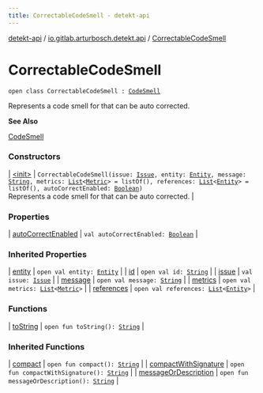 ```yaml
---
title: CorrectableCodeSmell - detekt-api
---
```


[detekt-api](../../index.html) / [io.gitlab.arturbosch.detekt.api](../index.html) / [CorrectableCodeSmell](./index.html)

# CorrectableCodeSmell

`open class CorrectableCodeSmell : `[`CodeSmell`](../-code-smell/index.html)

Represents a code smell for that can be auto corrected.

**See Also**

[CodeSmell](../-code-smell/index.html)

### Constructors

| [&lt;init&gt;](-init-.html) | `CorrectableCodeSmell(issue: `[`Issue`](../-issue/index.html)`, entity: `[`Entity`](../-entity/index.html)`, message: `[`String`](https://kotlinlang.org/api/latest/jvm/stdlib/kotlin/-string/index.html)`, metrics: `[`List`](https://kotlinlang.org/api/latest/jvm/stdlib/kotlin.collections/-list/index.html)`<`[`Metric`](../-metric/index.html)`> = listOf(), references: `[`List`](https://kotlinlang.org/api/latest/jvm/stdlib/kotlin.collections/-list/index.html)`<`[`Entity`](../-entity/index.html)`> = listOf(), autoCorrectEnabled: `[`Boolean`](https://kotlinlang.org/api/latest/jvm/stdlib/kotlin/-boolean/index.html)`)`<br>Represents a code smell for that can be auto corrected. |

### Properties

| [autoCorrectEnabled](auto-correct-enabled.html) | `val autoCorrectEnabled: `[`Boolean`](https://kotlinlang.org/api/latest/jvm/stdlib/kotlin/-boolean/index.html) |

### Inherited Properties

| [entity](../-code-smell/entity.html) | `open val entity: `[`Entity`](../-entity/index.html) |
| [id](../-code-smell/id.html) | `open val id: `[`String`](https://kotlinlang.org/api/latest/jvm/stdlib/kotlin/-string/index.html) |
| [issue](../-code-smell/issue.html) | `val issue: `[`Issue`](../-issue/index.html) |
| [message](../-code-smell/message.html) | `open val message: `[`String`](https://kotlinlang.org/api/latest/jvm/stdlib/kotlin/-string/index.html) |
| [metrics](../-code-smell/metrics.html) | `open val metrics: `[`List`](https://kotlinlang.org/api/latest/jvm/stdlib/kotlin.collections/-list/index.html)`<`[`Metric`](../-metric/index.html)`>` |
| [references](../-code-smell/references.html) | `open val references: `[`List`](https://kotlinlang.org/api/latest/jvm/stdlib/kotlin.collections/-list/index.html)`<`[`Entity`](../-entity/index.html)`>` |

### Functions

| [toString](to-string.html) | `open fun toString(): `[`String`](https://kotlinlang.org/api/latest/jvm/stdlib/kotlin/-string/index.html) |

### Inherited Functions

| [compact](../-code-smell/compact.html) | `open fun compact(): `[`String`](https://kotlinlang.org/api/latest/jvm/stdlib/kotlin/-string/index.html) |
| [compactWithSignature](../-code-smell/compact-with-signature.html) | `open fun compactWithSignature(): `[`String`](https://kotlinlang.org/api/latest/jvm/stdlib/kotlin/-string/index.html) |
| [messageOrDescription](../-code-smell/message-or-description.html) | `open fun messageOrDescription(): `[`String`](https://kotlinlang.org/api/latest/jvm/stdlib/kotlin/-string/index.html) |


